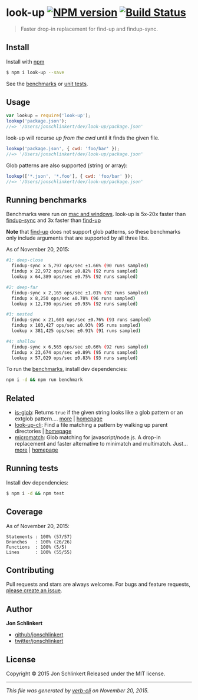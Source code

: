 # look-up [![NPM version](https://badge.fury.io/js/look-up.svg)](http://badge.fury.io/js/look-up)  [![Build Status](https://travis-ci.org/jonschlinkert/look-up.svg)](https://travis-ci.org/jonschlinkert/look-up)

> Faster drop-in replacement for find-up and findup-sync.

## Install

Install with [npm](https://www.npmjs.com/)

```sh
$ npm i look-up --save
```

See the [benchmarks](#run-benchmarks) or [unit tests](./test.js).

## Usage

```js
var lookup = require('look-up');
lookup('package.json');
//=> '/Users/jonschlinkert/dev/look-up/package.json'
```

look-up will recurse _up from the cwd_ until it finds the given file.

```js
lookup('package.json', { cwd: 'foo/bar' });
//=> '/Users/jonschlinkert/dev/look-up/package.json'
```

Glob patterns are also supported (string or array):

```js
lookup(['*.json', '*.foo'], { cwd: 'foo/bar' });
//=> '/Users/jonschlinkert/dev/look-up/package.json'
```

## Running benchmarks

Benchmarks were run on [mac and windows](https://github.com/jonschlinkert/look-up/issues/1). look-up is 5x-20x faster than [findup-sync](https://github.com/cowboy/node-findup-sync) and 3x faster than [find-up](https://github.com/sindresorhus/find-up)

**Note** that [find-up](https://github.com/sindresorhus/find-up) does not support glob patterns, so these benchmarks only include arguments that are supported by all three libs.

As of November 20, 2015:

```bash
#1: deep-close
  findup-sync x 5,797 ops/sec ±1.66% (90 runs sampled)
  findup x 22,972 ops/sec ±0.82% (92 runs sampled)
  lookup x 64,389 ops/sec ±0.75% (92 runs sampled)

#2: deep-far
  findup-sync x 2,165 ops/sec ±1.01% (92 runs sampled)
  findup x 8,250 ops/sec ±0.78% (96 runs sampled)
  lookup x 12,730 ops/sec ±0.93% (92 runs sampled)

#3: nested
  findup-sync x 21,603 ops/sec ±0.76% (93 runs sampled)
  findup x 103,427 ops/sec ±0.93% (95 runs sampled)
  lookup x 381,425 ops/sec ±0.91% (91 runs sampled)

#4: shallow
  findup-sync x 6,565 ops/sec ±0.66% (92 runs sampled)
  findup x 23,674 ops/sec ±0.89% (95 runs sampled)
  lookup x 57,029 ops/sec ±0.83% (93 runs sampled)
```

To run the [benchmarks](./benchmark), install dev dependencies:

```bash
npm i -d && npm run benchmark
```

## Related

* [is-glob](https://www.npmjs.com/package/is-glob): Returns `true` if the given string looks like a glob pattern or an extglob pattern.… [more](https://www.npmjs.com/package/is-glob) | [homepage](https://github.com/jonschlinkert/is-glob)
* [look-up-cli](https://www.npmjs.com/package/look-up-cli): Find a file matching a pattern by walking up parent directories | [homepage](https://github.com/lydell/look-up-cli#readme)
* [micromatch](https://www.npmjs.com/package/micromatch): Glob matching for javascript/node.js. A drop-in replacement and faster alternative to minimatch and multimatch. Just… [more](https://www.npmjs.com/package/micromatch) | [homepage](https://github.com/jonschlinkert/micromatch)

## Running tests

Install dev dependencies:

```sh
$ npm i -d && npm test
```

## Coverage

As of November 20, 2015:

```
Statements : 100% (57/57)
Branches   : 100% (26/26)
Functions  : 100% (5/5)
Lines      : 100% (55/55)
```

## Contributing

Pull requests and stars are always welcome. For bugs and feature requests, [please create an issue](https://github.com/jonschlinkert/look-up/issues/new).

## Author

**Jon Schlinkert**

+ [github/jonschlinkert](https://github.com/jonschlinkert)
+ [twitter/jonschlinkert](http://twitter.com/jonschlinkert)

## License

Copyright © 2015 Jon Schlinkert
Released under the MIT license.

***

_This file was generated by [verb-cli](https://github.com/assemble/verb-cli) on November 20, 2015._